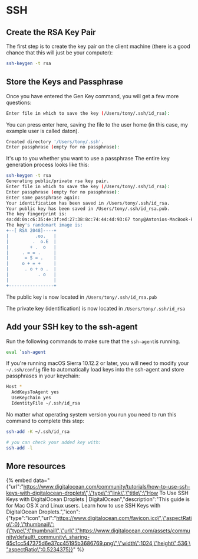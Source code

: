 # SSH

## Create the RSA Key Pair

The first step is to create the key pair on the client machine \(there is a good chance that this will just be your computer\):

```bash
ssh-keygen -t rsa
```

## Store the Keys and Passphrase

Once you have entered the Gen Key command, you will get a few more questions:

```bash
Enter file in which to save the key (/Users/tony/.ssh/id_rsa):
```

You can press enter here, saving the file to the user home \(in this case, my example user is called daton\).

```bash
Created directory '/Users/tony/.ssh'.
Enter passphrase (empty for no passphrase):
```

It's up to you whether you want to use a passphrase The entire key generation process looks like this:

```bash
ssh-keygen -t rsa
Generating public/private rsa key pair.
Enter file in which to save the key (/Users/tony/.ssh/id_rsa): 
Enter passphrase (empty for no passphrase): 
Enter same passphrase again: 
Your identification has been saved in /Users/tony/.ssh/id_rsa.
Your public key has been saved in /Users/tony/.ssh/id_rsa.pub.
The key fingerprint is:
4a:dd:0a:c6:35:4e:3f:ed:27:38:8c:74:44:4d:93:67 tony@Antonios-MacBook-Pro.local
The key's randomart image is:
+--[ RSA 2048]----+
|          .oo.   |
|         .  o.E  |
|        + .  o   |
|     . = = .     |
|      = S = .    |
|     o + = +     |
|      . o + o .  |
|           . o   |
|                 |
+-----------------+
```

The public key is now located in `/Users/tony/.ssh/id_rsa.pub`

The private key \(identification\) is now located in `/Users/tony/.ssh/id_rsa`

## Add your SSH key to the ssh-agent

Run the following commands to make sure that the `ssh-agent`is running.

```bash
eval `ssh-agent
```

If you're running macOS Sierra 10.12.2 or later, you will need to modify your `~/.ssh/config` file to automatically load keys into the ssh-agent and store passphrases in your keychain:

```bash
Host *
  AddKeysToAgent yes  
  UseKeychain yes  
  IdentityFile ~/.ssh/id_rsa
```

No matter what operating system version you run you need to run this command to complete this step:

```bash
ssh-add -K ~/.ssh/id_rsa

# you can check your added key with:
ssh-add -l
```

## More resources 

{% embed data="{\"url\":\"https://www.digitalocean.com/community/tutorials/how-to-use-ssh-keys-with-digitalocean-droplets\",\"type\":\"link\",\"title\":\"How To Use SSH Keys with DigitalOcean Droplets \| DigitalOcean\",\"description\":\"This guide is for Mac OS X and Linux users. Learn how to use SSH Keys with DigitalOcean Droplets.\",\"icon\":{\"type\":\"icon\",\"url\":\"https://www.digitalocean.com/favicon.ico\",\"aspectRatio\":0},\"thumbnail\":{\"type\":\"thumbnail\",\"url\":\"https://www.digitalocean.com/assets/community/default\_community\_sharing-65c1cc547375d6e37cc45195b3686769.png\",\"width\":1024,\"height\":536,\"aspectRatio\":0.5234375}}" %}



